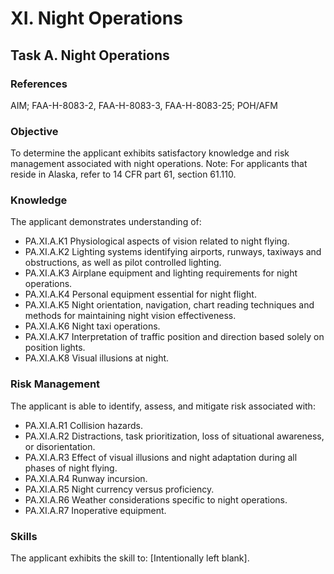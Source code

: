 # XI. Night Operations
## Task A. Night Operations
### References
AIM; FAA-H-8083-2, FAA-H-8083-3, FAA-H-8083-25; POH/AFM
### Objective
To determine the applicant exhibits satisfactory knowledge and risk management associated with night operations. Note: For applicants that reside in Alaska, refer to 14 CFR part 61, section 61.110.
### Knowledge
The applicant demonstrates understanding of:
* PA.XI.A.K1 Physiological aspects of vision related to night flying.
* PA.XI.A.K2 Lighting systems identifying airports, runways, taxiways and obstructions, as well as pilot controlled lighting.
* PA.XI.A.K3 Airplane equipment and lighting requirements for night operations.
* PA.XI.A.K4 Personal equipment essential for night flight.
* PA.XI.A.K5 Night orientation, navigation, chart reading techniques and methods for maintaining night vision effectiveness.
* PA.XI.A.K6 Night taxi operations.
* PA.XI.A.K7 Interpretation of traffic position and direction based solely on position lights.
* PA.XI.A.K8 Visual illusions at night.
### Risk Management
The applicant is able to identify, assess, and mitigate risk associated with:
* PA.XI.A.R1 Collision hazards.
* PA.XI.A.R2 Distractions, task prioritization, loss of situational awareness, or disorientation.
* PA.XI.A.R3 Effect of visual illusions and night adaptation during all phases of night flying.
* PA.XI.A.R4 Runway incursion.
* PA.XI.A.R5 Night currency versus proficiency.
* PA.XI.A.R6 Weather considerations specific to night operations.
* PA.XI.A.R7 Inoperative equipment.
### Skills
The applicant exhibits the skill to: [Intentionally left blank].
